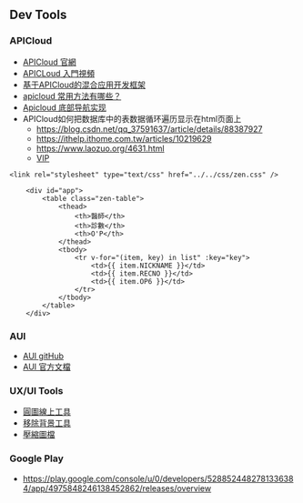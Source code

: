 ## Dev Tools 
### APICloud
* [APICloud 官網](https://www.apicloud.com/signin)
* [APICLoud 入門視頻](https://ke.qq.com/webcourse/index.html#cid=422622&term_id=100504507&taid=3448996178064094&vid=5285890787888157365)
* [基于APICloud的混合应用开发框架](https://refined-x.com/2017/06/26/%E5%9F%BA%E4%BA%8EAPICloud%E7%9A%84%E6%B7%B7%E5%90%88%E5%BA%94%E7%94%A8%E5%BC%80%E5%8F%91%E6%A1%86%E6%9E%B6/)
* [apicloud 常用方法有哪些？](https://zhuanlan.zhihu.com/p/190009467)
* [Apicloud 底部导航实现](https://blog.csdn.net/qq_26282869/article/details/88320314)
* APICloud如何把数据库中的表数据循环遍历显示在html页面上
  * https://blog.csdn.net/qq_37591637/article/details/88387927
  * https://ithelp.ithome.com.tw/articles/10219629
  * https://www.laozuo.org/4631.html
  * [VIP](https://www.lanka.cn/tablecss_3966.html)
```
<link rel="stylesheet" type="text/css" href="../../css/zen.css" />

    <div id="app">
        <table class="zen-table">
            <thead>
                <th>醫師</th>
                <th>診數</th>
                <th>O'P</th>
            </thead>
            <tbody>
                <tr v-for="(item, key) in list" :key="key">
                    <td>{{ item.NICKNAME }}</td>
                    <td>{{ item.RECNO }}</td>
                    <td>{{ item.OP6 }}</td>
                </tr>
            </tbody>
        </table>
    </div>
```

### AUI
* [AUI gitHub](https://github.com/liulangnan/aui)
* [AUI 官方文檔](https://www.w3cschool.cn/parstl/kgsa6ozt.html)

### UX/UI Tools
* [圓圖線上工具](https://crop-circle.imageonline.co/cn/#circlecropresult)
* [移除背景工具](https://www.remove.bg/)
* [壓縮圖檔](https://tinypng.com/)

### Google Play
* https://play.google.com/console/u/0/developers/5288524482781336384/app/4975848246138452862/releases/overview
